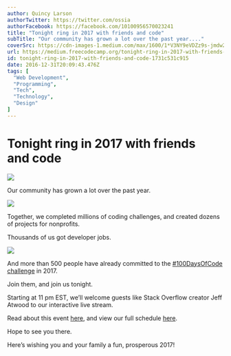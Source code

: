 ```yaml
---
author: Quincy Larson
authorTwitter: https://twitter.com/ossia
authorFacebook: https://facebook.com/10100956570023241
title: "Tonight ring in 2017 with friends and code"
subTitle: "Our community has grown a lot over the past year...."
coverSrc: https://cdn-images-1.medium.com/max/1600/1*V3NY9eVDZz9s-jmdw22EvQ.png
url: https://medium.freecodecamp.org/tonight-ring-in-2017-with-friends-and-code-1731c531c915
id: tonight-ring-in-2017-with-friends-and-code-1731c531c915
date: 2016-12-31T20:09:43.476Z
tags: [
  "Web Development",
  "Programming",
  "Tech",
  "Technology",
  "Design"
]
---
```

# Tonight ring in 2017 with friends and code



![](https://cdn-images-1.medium.com/max/1600/1*V3NY9eVDZz9s-jmdw22EvQ.png)



Our community has grown a lot over the past year.



![](https://cdn-images-1.medium.com/max/1600/1*YLunNjHwlbOWfdhI7h13Vg.png)



Together, we completed millions of coding challenges, and created dozens of projects for nonprofits.

Thousands of us got developer jobs.



![](https://cdn-images-1.medium.com/max/1600/1*CCMGb9JK5n2_AwujNyikUQ.png)



And more than 500 people have already committed to the [#100DaysOfCode challenge](https://medium.freecodecamp.com/start-2017-with-the-100daysofcode-improved-and-updated-18ce604b237b#.fr40is5ix) in 2017.

Join them, and join us tonight.

Starting at 11 pm EST, we’ll welcome guests like Stack Overflow creator Jeff Atwood to our interactive live stream.

Read about this event [here](https://medium.freecodecamp.com/announcing-open2017-the-online-new-years-eve-event-for-developers-cf7bf57e6ac9#.xct77aq4j), and view our full schedule [here](https://www.freecodecamp.com/open2017/).

Hope to see you there.

Here’s wishing you and your family a fun, prosperous 2017!








